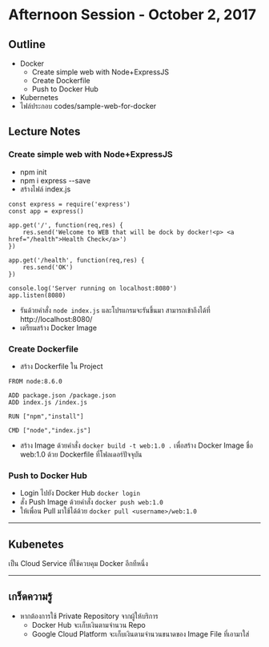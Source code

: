 # Afternoon Session - October 2, 2017
## Outline
* Docker
    * Create simple web with Node+ExpressJS
    * Create Dockerfile
    * Push to Docker Hub
* Kubernetes
* ไฟล์ประกอบ codes/sample-web-for-docker
## Lecture Notes
### Create simple web with Node+ExpressJS
* npm init
* npm i express --save
* สร้างไฟล์ index.js

```
const express = require('express')
const app = express()

app.get('/', function(req,res) {
    res.send('Welcome to WEB that will be dock by docker!<p> <a href="/health">Health Check</a>')
})

app.get('/health', function(req,res) {
    res.send('OK')
})

console.log('Server running on localhost:8080')
app.listen(8080)
```
* รันด้วยคำสั่ง ``node index.js`` และโปรแกรมจะรันขึ้นมา สามารถเข้าถึงได้ที่ http://localhost:8080/
* เตรียมสร้าง Docker Image

### Create Dockerfile
* สร้าง Dockerfile ใน Project

```
FROM node:8.6.0

ADD package.json /package.json
ADD index.js /index.js

RUN ["npm","install"]

CMD ["node","index.js"]
```
* สร้าง Image ด้วยคำสั่ง ``docker build -t web:1.0 .`` เพื่อสร้าง Docker Image ชื่อ web:1.0 ด้วย Dockerfile ที่โฟลเดอร์ปัจจุบัน

### Push to Docker Hub
* Login ไปยัง Docker Hub ``docker login``
* สั่ง Push Image ด้วยคำสั่ง ``docker push web:1.0``
* ให้เพื่อน Pull มาใช้ได้ด้วย ``docker pull <username>/web:1.0``
---
## Kubenetes

เป็น Cloud Service ที่ใช้ควบคุม Docker อีกทีหนึ่ง

---
## เกร็ดความรู้
* หากต้องการใช้ Private Repository จากผู้ให้บริการ
    * Docker Hub จะเก็บเงินตามจำนวน Repo
    * Google Cloud Platform จะเก็บเงินตามจำนวนขนาดของ Image File ที่เอามาใส่